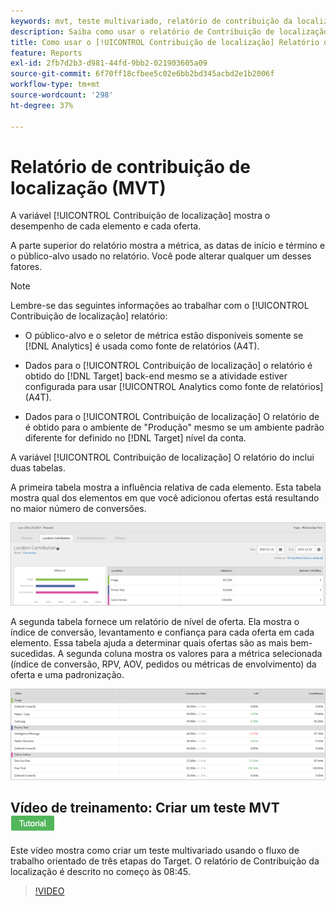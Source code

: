 ```yaml
---
keywords: mvt, teste multivariado, relatório de contribuição da localização
description: Saiba como usar o relatório de Contribuição de localização para o Adobe [!DNL Target] [!UICONTROL Direcionamento de experiência] atividades que mostram o desempenho de cada elemento e cada oferta.
title: Como usar o [!UICONTROL Contribuição de localização] Relatório de [!UICONTROL Teste multivariado] atividades?
feature: Reports
exl-id: 2fb7d2b3-d981-44fd-9bb2-021903605a09
source-git-commit: 6f70ff18cfbee5c02e6bb2bd345acbd2e1b2006f
workflow-type: tm+mt
source-wordcount: '298'
ht-degree: 37%

---
```


# Relatório de contribuição de localização (MVT)

A variável [!UICONTROL Contribuição de localização] mostra o desempenho de cada elemento e cada oferta.

A parte superior do relatório mostra a métrica, as datas de início e término e o público-alvo usado no relatório. Você pode alterar qualquer um desses fatores.

>[!NOTE]
>
>Lembre-se das seguintes informações ao trabalhar com o [!UICONTROL Contribuição de localização] relatório:
>
>* O público-alvo e o seletor de métrica estão disponíveis somente se [!DNL Analytics] é usada como fonte de relatórios (A4T).
>
>* Dados para o [!UICONTROL Contribuição de localização] o relatório é obtido do [!DNL Target] back-end mesmo se a atividade estiver configurada para usar [!UICONTROL Analytics como fonte de relatórios] (A4T).
>
>* Dados para o [!UICONTROL Contribuição de localização] O relatório de é obtido para o ambiente de &quot;Produção&quot; mesmo se um ambiente padrão diferente for definido no [!DNL Target] nível da conta.


A variável [!UICONTROL Contribuição de localização] O relatório do inclui duas tabelas.

A primeira tabela mostra a influência relativa de cada elemento. Esta tabela mostra qual dos elementos em que você adicionou ofertas está resultando no maior número de conversões.

![Relatório de contribuição de localização no Adobe Target](/help/main/c-reports/assets/locationcontributiontop.png)

A segunda tabela fornece um relatório de nível de oferta. Ela mostra o índice de conversão, levantamento e confiança para cada oferta em cada elemento. Essa tabela ajuda a determinar quais ofertas são as mais bem-sucedidas. A segunda coluna mostra os valores para a métrica selecionada (índice de conversão, RPV, AOV, pedidos ou métricas de envolvimento) da oferta e uma padronização.

![Relatório de contribuição de localização no Adobe Target](/help/main/c-reports/assets/locationcontributionbottom.png)

## Vídeo de treinamento: Criar um teste MVT ![Selo do tutorial](/help/main/assets/tutorial.png)

Este vídeo mostra como criar um teste multivariado usando o fluxo de trabalho orientado de três etapas do Target. O relatório de Contribuição da localização é descrito no começo às 08:45.

>[!VIDEO](https://video.tv.adobe.com/v/17395)
